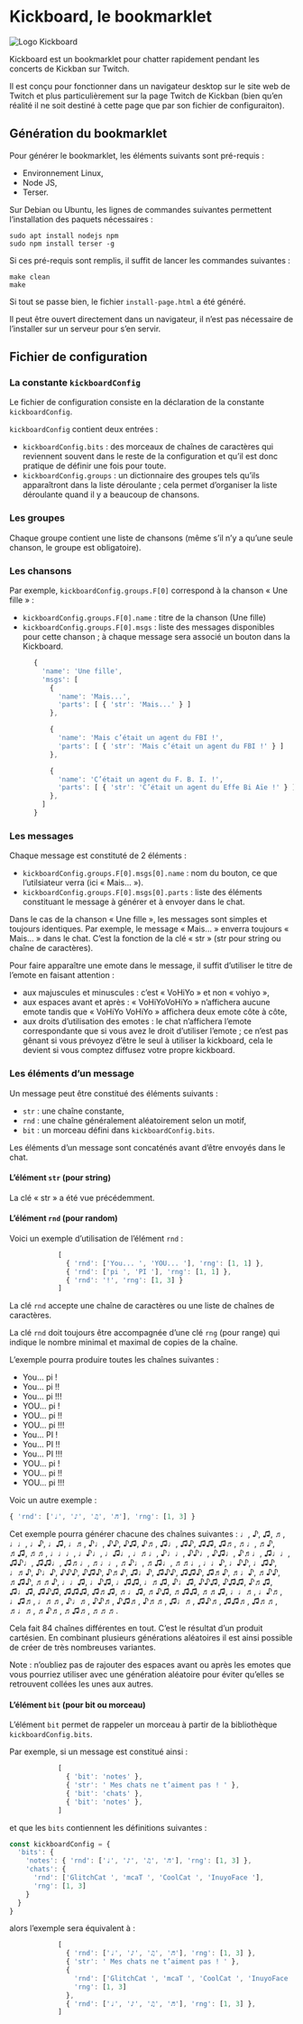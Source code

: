 # Kickboard, le bookmarklet

![Logo Kickboard](https://raw.githubusercontent.com/Zigazou/kickboard/main/kickboard-logo.png)

Kickboard est un bookmarklet pour chatter rapidement pendant les concerts de
Kickban sur Twitch.

Il est conçu pour fonctionner dans un navigateur desktop sur le site web de
Twitch et plus particulièrement sur la page Twitch de Kickban (bien qu’en
réalité il ne soit destiné à cette page que par son fichier de configuraiton).

## Génération du bookmarklet

Pour générer le bookmarklet, les éléments suivants sont pré-requis :

- Environnement Linux,
- Node JS,
- Terser.

Sur Debian ou Ubuntu, les lignes de commandes suivantes permettent
l’installation des paquets nécessaires :

```Shell
sudo apt install nodejs npm
sudo npm install terser -g
```

Si ces pré-requis sont remplis, il suffit de lancer les commandes suivantes :

```Shell
make clean
make
```

Si tout se passe bien, le fichier `install-page.html` a été généré.

Il peut être ouvert directement dans un navigateur, il n’est pas nécessaire de
l’installer sur un serveur pour s’en servir.

## Fichier de configuration

### La constante `kickboardConfig`

Le fichier de configuration consiste en la déclaration de la constante
`kickboardConfig`.

`kickboardConfig` contient deux entrées :

- `kickboardConfig.bits` : des morceaux de chaînes de caractères qui reviennent
  souvent dans le reste de la configuration et qu’il est donc pratique de
  définir une fois pour toute.
- `kickboardConfig.groups` : un dictionnaire des groupes tels qu’ils
  apparaîtront dans la liste déroulante ; cela permet d’organiser la liste
  déroulante quand il y a beaucoup de chansons.

### Les groupes

Chaque groupe contient une liste de chansons (même s’il n’y a qu’une seule
chanson, le groupe est obligatoire).

### Les chansons

Par exemple, `kickboardConfig.groups.F[0]` correspond à la chanson
« Une fille » :

- `kickboardConfig.groups.F[0].name` : titre de la chanson (Une fille)
- `kickboardConfig.groups.F[0].msgs` : liste des messages disponibles pour cette
  chanson ; à chaque message sera associé un bouton dans la Kickboard.

```JavaScript
      {
        'name': 'Une fille',
        'msgs': [
          {
            'name': 'Mais...',
            'parts': [ { 'str': 'Mais...' } ]
          },

          {
            'name': 'Mais c’était un agent du FBI !',
            'parts': [ { 'str': 'Mais c’était un agent du FBI !' } ]
          },

          {
            'name': 'C’était un agent du F. B. I. !',
            'parts': [ { 'str': 'C’était un agent du Effe Bi Aïe !' } ]
          },
        ]
      }
```

### Les messages

Chaque message est constituté de 2 éléments :

- `kickboardConfig.groups.F[0].msgs[0].name` : nom du bouton, ce que
  l’utilsiateur verra (ici « Mais... »).
- `kickboardConfig.groups.F[0].msgs[0].parts` : liste des éléments constituant
  le message à générer et à envoyer dans le chat.

Dans le cas de la chanson « Une fille », les messages sont simples et toujours
identiques. Par exemple, le message « Mais... » enverra toujours « Mais... »
dans le chat. C’est la fonction de la clé « str » (str pour string ou chaîne de
caractères).

Pour faire apparaître une emote dans le message, il suffit d’utiliser le titre
de l’emote en faisant attention :

- aux majuscules et minuscules : c’est « VoHiYo » et non « vohiyo »,
- aux espaces avant et après : « VoHiYoVoHiYo » n’affichera aucune emote tandis
  que « VoHiYo VoHiYo » affichera deux emote côte à côte,
- aux droits d’utilisation des emotes : le chat n’affichera l’emote
  correspondante que si vous avez le droit d’utiliser l’emote ; ce n’est pas
  gênant si vous prévoyez d’être le seul à utiliser la kickboard, cela le
  devient si vous comptez diffusez votre propre kickboard.

### Les éléments d’un message

Un message peut être constitué des éléments suivants :

- `str` : une chaîne constante,
- `rnd` : une chaîne généralement aléatoirement selon un motif,
- `bit` : un morceau défini dans `kickboardConfig.bits`.

Les éléments d’un message sont concaténés avant d’être envoyés dans le chat.

#### L’élément `str` (pour string)

La clé « str » a été vue précédemment.

#### L’élément `rnd` (pour random)

Voici un exemple d’utilisation de l’élément `rnd` :

```JavaScript
            [
              { 'rnd': ['You... ', 'YOU... '], 'rng': [1, 1] },
              { 'rnd': ['pi ', 'PI '], 'rng': [1, 1] },
              { 'rnd': '!', 'rng': [1, 3] }
            ]
```

La clé `rnd` accepte une chaîne de caractères ou une liste de chaînes de
caractères.

La clé `rnd` doit toujours être accompagnée d’une clé `rng` (pour range) qui
indique le nombre minimal et maximal de copies de la chaîne.

L’exemple pourra produire toutes les chaînes suivantes :

- You... pi !
- You... pi !!
- You... pi !!!
- YOU... pi !
- YOU... pi !!
- YOU... pi !!!
- You... PI !
- You... PI !!
- You... PI !!!
- YOU... pi !
- YOU... pi !!
- YOU... pi !!!

Voic un autre exemple :

```JavaScript
{ 'rnd': ['♩', '♪', '♫', '♬'], 'rng': [1, 3] }
```

Cet exemple pourra générer chacune des chaînes suivantes : ♩, ♪, ♫, ♬, ♩♩, ♩♪, 
♩♫, ♩♬, ♪♩, ♪♪, ♪♫, ♪♬, ♫♩, ♫♪, ♫♫, ♫♬, ♬♩, ♬♪, ♬♫, ♬♬, ♩♩♩, ♩♪♩, ♩♫♩, ♩♬♩, 
♪♩♩, ♪♪♩, ♪♫♩, ♪♬♩, ♫♩♩, ♫♪♩, ♫♫♩, ♫♬♩, ♬♩♩, ♬♪♩, ♬♫♩, ♬♬♩, ♩♩♪, ♩♪♪, ♩♫♪, ♩♬♪, 
♪♩♪, ♪♪♪, ♪♫♪, ♪♬♪, ♫♩♪, ♫♪♪, ♫♫♪, ♫♬♪, ♬♩♪, ♬♪♪, ♬♫♪, ♬♬♪, ♩♩♫, ♩♪♫, ♩♫♫, 
♩♬♫, ♪♩♫, ♪♪♫, ♪♫♫, ♪♬♫, ♫♩♫, ♫♪♫, ♫♫♫, ♫♬♫, ♬♩♫, ♬♪♫, ♬♫♫, ♬♬♫, ♩♩♬, 
♩♪♬, ♩♫♬, ♩♬♬, ♪♩♬, ♪♪♬, ♪♫♬, ♪♬♬, ♫♩♬, ♫♪♬, ♫♫♬, ♫♬♬, ♬♩♬, ♬♪♬, ♬♫♬, 
♬♬♬.

Cela fait 84 chaînes différentes en tout. C’est le résultat d’un produit
cartésien. En combinant plusieurs générations aléatoires il est ainsi possible
de créer de très nombreuses variantes.

Note : n’oubliez pas de rajouter des espaces avant ou après les emotes que vous
pourriez utiliser avec une génération aléatoire pour éviter qu’elles se
retrouvent collées les unes aux autres.

#### L’élément `bit` (pour bit ou morceau)

L’élément `bit` permet de rappeler un morceau à partir de la bibliothèque
`kickboardConfig.bits`.

Par exemple, si un message est constitué ainsi :

```JavaScript
            [
              { 'bit': 'notes' },
              { 'str': ' Mes chats ne t’aiment pas ! ' },
              { 'bit': 'chats' },
              { 'bit': 'notes' },
            ]
```

et que les `bits` contiennent les définitions suivantes :

```JavaScript
const kickboardConfig = {
  'bits': {
    'notes': { 'rnd': ['♩', '♪', '♫', '♬'], 'rng': [1, 3] },
    'chats': {
      'rnd': ['GlitchCat ', 'mcaT ', 'CoolCat ', 'InuyoFace '],
      'rng': [1, 3]
    }
  }
}
```

alors l’exemple sera équivalent à :

```JavaScript
            [
              { 'rnd': ['♩', '♪', '♫', '♬'], 'rng': [1, 3] },
              { 'str': ' Mes chats ne t’aiment pas ! ' },
              {
                'rnd': ['GlitchCat ', 'mcaT ', 'CoolCat ', 'InuyoFace '],
                'rng': [1, 3]
              },
              { 'rnd': ['♩', '♪', '♫', '♬'], 'rng': [1, 3] },
            ]
```